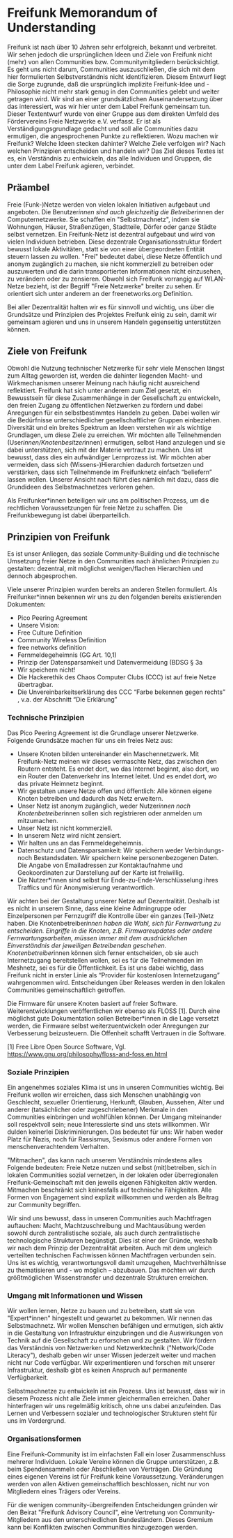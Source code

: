 # Freifunk Memorandum of Understanding

Freifunk ist nach über 10 Jahren sehr erfolgreich, bekannt und verbreitet. Wir sehen jedoch die ursprünglichen Ideen und Ziele von Freifunk nicht (mehr) von allen Communities bzw. Communitymitgliedern berücksichtigt. Es geht uns nicht darum, Communities auszuschließen, die sich mit dem hier formulierten Selbstverständnis nicht identifizieren. Diesem Entwurf liegt die Sorge zugrunde, daß die ursprünglich implizite Freifunk-Idee und -Philosophie nicht mehr stark genug in den Communities gelebt und weiter getragen wird. Wir sind an einer grundsätzlichen Auseinandersetzung über das interessiert, was wir hier unter dem Label Freifunk gemeinsam tun. Dieser Textentwurf wurde von einer Gruppe aus dem direkten Umfeld des Fördervereins Freie Netzwerke e.V. verfasst. Er ist als Verständigungsgrundlage gedacht und soll alle Communities dazu ermutigen, die angesprochenen Punkte zu reflektieren. Wozu machen wir Freifunk? Welche Ideen stecken dahinter? Welche Ziele verfolgen wir? Nach welchen Prinzipien entscheiden und handeln wir? Das Ziel dieses Textes ist es, ein Verständnis zu entwickeln, das alle Individuen und Gruppen, die unter dem Label Freifunk agieren, verbindet.

## Präambel

Freie (Funk-)Netze werden von vielen lokalen Initiativen aufgebaut und angeboten. Die Benutzer*innen sind auch gleichzeitig die Betreiber*innen der Computernetzwerke. Sie schaffen ein "Selbstmachnetz", indem sie Wohnungen, Häuser, Straßenzügen, Stadtteile, Dörfer oder ganze Städte selbst vernetzen. Ein Freifunk-Netz ist dezentral aufgebaut und wird von vielen Individuen betrieben. Diese dezentrale Organisationsstruktur fördert bewusst lokale Aktivitäten, statt sie von einer übergeordneten Entität steuern lassen zu wollen. "Frei" bedeutet dabei, diese Netze öffentlich und anonym zugänglich zu machen, sie nicht kommerziell zu betreiben oder auszuwerten und die darin transportierten Informationen nicht einzusehen, zu verändern oder zu zensieren. Obwohl sich Freifunk vorrangig auf WLAN-Netze bezieht, ist der Begriff "Freie Netzwerke" breiter zu sehen. Er orientiert sich unter anderem an der freenetworks.org Definition.

Bei aller Dezentralität halten wir es für sinnvoll und wichtig, uns über die Grundsätze und Prinzipien des Projektes Freifunk einig zu sein, damit wir gemeinsam agieren und uns in unserem Handeln gegenseitig unterstützen können.

## Ziele von Freifunk

Obwohl die Nutzung technischer Netzwerke für sehr viele Menschen längst zum Alltag geworden ist, werden die dahinter liegenden Macht- und Wirkmechanismen unserer Meinung nach häufig nicht ausreichend reflektiert. Freifunk hat sich unter anderem zum Ziel gesetzt, ein Bewusstsein für diese Zusammenhänge in der Gesellschaft zu entwickeln, den freien Zugang zu öffentlichen Netzwerken zu fördern und dabei Anregungen für ein selbstbestimmtes Handeln zu geben. Dabei wollen wir die Bedürfnisse unterschiedlicher gesellschaftlicher Gruppen einbeziehen. Diversität und ein breites Spektrum an Ideen verstehen wir als wichtige Grundlagen, um diese Ziele zu erreichen. Wir möchten alle Teilnehmenden (User*innen/Knotenbesitzer*innen) ermutigen, selbst Hand anzulegen und sie dabei unterstützen, sich mit der Materie vertraut zu machen. Uns ist bewusst, dass dies ein aufwändiger Lernprozess ist. Wir möchten aber vermeiden, dass sich (Wissens-)Hierarchien dadurch fortsetzen und verstärken, dass sich Teilnehmende im Freifunknetz einfach “beliefern” lassen wollen. Unserer Ansicht nach führt dies nämlich mit dazu, dass die Grundideen des Selbstmachnetzes verloren gehen.

Als Freifunker*innen beteiligen wir uns am politischen Prozess, um die rechtlichen Voraussetzungen für freie Netze zu schaffen. Die Freifunkbewegung ist dabei überparteilich.

## Prinzipien von Freifunk

Es ist unser Anliegen, das soziale Community-Building und die technische Umsetzung freier Netze in den Communities nach ähnlichen Prinzipien zu gestalten: dezentral, mit möglichst wenigen/flachen Hierarchien und dennoch abgesprochen.

Viele unserer Prinzipien wurden bereits an anderen Stellen formuliert. Als Freifunker*innen bekennen wir uns zu den folgenden bereits existierenden Dokumenten:

* Pico Peering Agreement
* Unsere Vision:
* Free Culture Definition
* Community Wireless Definition
* free networks definition
* Fernmeldegeheimnis (GG Art. 10,1)
* Prinzip der Datensparsamkeit und Datenvermeidung (BDSG § 3a
* Wir speichern nicht!
* Die Hackerethik des Chaos Computer Clubs (CCC) ist auf freie Netze übertragbar.
* Die Unvereinbarkeitserklärung des CCC “Farbe bekennen gegen rechts”  , v.a. der Abschnitt “Die Erklärung”

### Technische Prinzipien

Das Pico Peering Agreement ist die Grundlage unserer Netzwerke. Folgende Grundsätze machen für uns ein freies Netz aus:

* Unsere Knoten bilden untereinander ein Maschennetzwerk. Mit Freifunk-Netz meinen wir dieses vermaschte Netz, das zwischen den Routern entsteht. Es endet dort, wo das Internet beginnt, also dort, wo ein Router den Datenverkehr ins Internet leitet. Und es endet dort, wo das private Heimnetz beginnt.
* Wir gestalten unsere Netze offen und öffentlich: Alle können eigene Knoten betreiben und dadurch das Netz erweitern.
* Unser Netz ist anonym zugänglich, weder Nutzer*innen noch Knotenbetreiber*innen sollen sich registrieren oder anmelden um mitzumachen.
* Unser Netz ist nicht kommerziell.
* In unserem Netz wird nicht zensiert.
* Wir halten uns an das Fernmeldegeheimnis.
* Datenschutz und Datensparsamkeit: Wir speichern weder Verbindungs- noch Bestandsdaten. Wir speichern keine personenbezogenen Daten. Die Angabe von Emailadressen zur Kontaktaufnahme und Geokoordinaten zur Darstellung auf der Karte ist freiwillig.
* Die Nutzer*innen sind selbst für Ende-zu-Ende-Verschlüsselung ihres Traffics und für Anonymisierung verantwortlich.

Wir achten bei der Gestaltung unserer Netze auf Dezentralität. Deshalb ist es nicht in unserem Sinne, dass eine kleine  Admingruppe oder Einzelpersonen per Fernzugriff die Kontrolle über ein ganzes (Teil-)Netz haben. Die Knotenbetreiber*innen haben die Wahl, sich für Fernwartung zu entscheiden. Eingriffe in die Knoten, z.B. Firmwareupdates oder andere Fernwartungsarbeiten, müssen immer mit dem ausdrücklichen Einverständnis der jeweiligen Betreibenden geschehen. Knotenbetreiber*innen können sich ferner entscheiden, ob sie auch Internetzugang  bereitstellen wollen, sei es für die Teilnehmenden im Meshnetz, sei es für die Öffentlichkeit. Es ist uns dabei wichtig, dass Freifunk nicht in erster Linie als “Provider für kostenlosen Internetzugang” wahrgenommen  wird. Entscheidungen über Releases werden in den lokalen Communities gemeinschaftlich getroffen.

Die Firmware für unsere Knoten basiert auf freier Software. Weiterentwicklungen veröffentlichen wir ebenso als FLOSS [1]. Durch eine möglichst gute Dokumentation sollen Betreiber*innen in die Lage versetzt werden, die Firmware selbst weiterzuentwickeln oder Anregungen zur Verbesserung beizusteuern. Die Offenheit schafft Vertrauen in die Software.

[1] Free Libre Open Source Software, Vgl. https://www.gnu.org/philosophy/floss-and-foss.en.html

### Soziale Prinzipien

Ein angenehmes soziales Klima ist uns in unseren Communities wichtig. Bei Freifunk wollen wir erreichen, dass sich Menschen unabhängig von Geschlecht, sexueller Orientierung, Herkunft, Glauben, Aussehen, Alter und anderer (tatsächlicher oder zugeschriebener) Merkmale in den Communities einbringen und wohlfühlen können. Der Umgang miteinander soll respektvoll sein; neue Interessierte sind uns stets willkommen. Wir dulden keinerlei Diskriminierungen. Das bedeutet für uns: Wir haben weder Platz für Nazis, noch für Rassismus, Sexismus oder andere Formen von menschenverachtendem Verhalten.

"Mitmachen", das kann nach unserem Verständnis mindestens alles Folgende bedeuten: Freie Netze nutzen und selbst (mit)betreiben, sich in lokalen Communities sozial vernetzen, in der lokalen oder überregionalen Freifunk-Gemeinschaft mit den jeweils eigenen Fähigkeiten aktiv werden. Mitmachen beschränkt sich keinesfalls auf technische Fähigkeiten. Alle Formen von Engagement sind explizit willkommen und werden als Beitrag zur Community begriffen.

Wir sind uns bewusst, dass in unseren Communities auch Machtfragen auftauchen: Macht, Machtzuschreibung und Machtausübung werden sowohl durch zentralistische soziale, als auch durch zentralistische technologische Strukturen begünstigt. Dies ist einer der Gründe, weshalb wir nach dem Prinzip der Dezentralität arbeiten. Auch mit dem ungleich verteilten technischen Fachwissen können Machtfragen verbunden sein. Uns ist es wichtig, verantwortungsvoll damit umzugehen, Machtverhältnisse zu thematisieren und - wo möglich – abzubauen. Das möchten wir durch größtmöglichen Wissenstransfer und dezentrale Strukturen erreichen.

### Umgang mit Informationen und Wissen

Wir wollen lernen, Netze zu bauen und zu betreiben, statt sie von "Expert*innen" hingestellt und gewartet zu bekommen. Wir nennen das Selbstmachnetz. Wir wollen Menschen befähigen und ermutigen, sich aktiv in die Gestaltung von Infrastruktur einzubringen und die Auswirkungen von Technik auf die Gesellschaft zu erforschen und zu gestalten. Wir fördern das Verständnis von Netzwerken und Netzwerktechnik ("Network/Code Literacy"), deshalb geben wir unser Wissen jederzeit weiter und machen nicht nur Code verfügbar. Wir experimentieren und forschen mit unserer Infrastruktur, deshalb gibt es keinen Anspruch auf permanente Verfügbarkeit.

Selbstmachnetze zu entwickeln ist ein Prozess. Uns ist bewusst, dass wir in diesem Prozess nicht alle Ziele immer gleichermaßen erreichen. Daher hinterfragen wir uns regelmäßig kritisch, ohne uns dabei anzufeinden. Das Lernen und Verbessern sozialer und technologischer Strukturen steht für uns im Vordergrund.

### Organisationsformen

Eine Freifunk-Community ist im einfachsten Fall ein loser Zusammenschluss mehrerer Individuen. Lokale Vereine können die Gruppe unterstützen, z.B. beim Spendensammeln oder Abschließen von Verträgen. Die Gründung eines eigenen Vereins ist für Freifunk keine Voraussetzung. Veränderungen werden von allen Aktiven gemeinschaftlich beschlossen, nicht nur von Mitgliedern eines Trägers oder Vereins.

Für die wenigen community-übergreifenden Entscheidungen gründen wir den Beirat "Freifunk Advisory Council", eine Vertretung von Community-Mitgliedern aus den unterschiedlichen Bundesländern. Dieses Gremium kann bei Konflikten zwischen Communities hinzugezogen werden.
